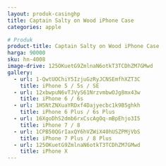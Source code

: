 ```yaml
---
layout: produk-casinghp
title: Captain Salty on Wood iPhone Case
categories: apple

# Produk
product-title: Captain Salty on Wood iPhone Case
harga: 90000
sku: hn-4008
image-drive: 125OKuetG9ZmlnaN6otkT3TCDhZM7GMwd
gallery:
  - url: 1-QwtUOChiY5IzjuGzRyJCNSEmfhXZT3C
    title: iPhone 5 / 5s / SE
  - url: 12xbwpuN6vTJVyS61NrzvmbwOJg8mx43w
    title: iPhone 6 / 6s
  - url: 1HSNtZNXuaYRDxf4Dajyecbc1k9B5ghkh
    title: iPhone 6 Plus / 6s Plus
  - url: 16XgoDhS2dmb6rxCscAgOq-mBpEhjo3I5
    title: iPhone 7 / 8
  - url: 1CPB50QGrIaxQY6hVZWiX40hUSZPMjVbS
    title: iPhone 7 Plus / 8 Plus
  - url: 125OKuetG9ZmlnaN6otkT3TCDhZM7GMwd
    title: iPhone X
---
```

